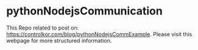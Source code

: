 # pythonNodejsCommunication

This Repo related to post on: https://controlkor.com/blog/pythonNodejsCommExample. Please visit this webpage for more structured information.

